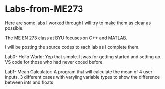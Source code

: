 # Labs-from-ME273
Here are some labs I worked through I will try to make them as clear as possible.

The ME EN 273 class at BYU focuses on C++ and MATLAB.

I will be posting the source codes to each lab as I complete them.

Lab0- Hello World: Yep that simple. It was for getting started and setting up VS code for those who had never coded before.

Lab1- Mean Calculator: A program that will calculate the mean of 4 user inputs. 3 different cases with varyiing variable types to show the difference between ints and floats

